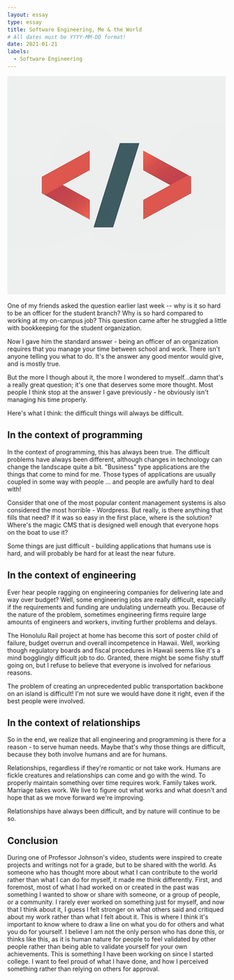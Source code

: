 ```yaml
---
layout: essay
type: essay
title: Software Engineering, Me & the World
# All dates must be YYYY-MM-DD format!
date: 2021-01-21
labels:
  - Software Engineering
---
```


<img class="ui medium right floated image" src="../images/code1.jpg">


One of my friends asked the question earlier last week -- why is it so hard to be an officer for the student branch? Why is so hard compared to working at my on-campus job? This question came after he struggled a little with bookkeeping for the student organization.

Now I gave him the standard answer - being an officer of an organization requires that you manage your time between school and work. There isn't anyone telling you what to do. It's the answer any good mentor would give, and is mostly true.

But the more I though about it, the more I wondered to myself...damn that's a really great question; it's one that deserves some more thought. Most people I think stop at the answer I gave previously - he obviously isn't managing his time properly.

Here's what I think: the difficult things will always be difficult.

## In the context of programming

In the context of programming, this has always been true. The difficult problems have always been different, although changes in technology can change the landscape quite a bit. "Business" type applications are the things that come to mind for me. Those types of applications are usually coupled in some way with people ... and people are awfully hard to deal with!

Consider that one of the most popular content management systems is also considered the most horrible - Wordpress. But really, is there anything that fills that need? If it was so easy in the first place, where is the solution? Where's the magic CMS that is designed well enough that everyone hops on the boat to use it?

Some things are just difficult - building applications that humans use is hard, and will probably be hard for at least the near future.

## In the context of engineering

Ever hear people ragging on engineering companies for delivering late and way over budget? Well, some engineering jobs are really difficult, especially if the requirements and funding are undulating underneath you. Because of the nature of the problem, sometimes engineering firms require large amounts of engineers and workers, inviting further problems and delays.

The Honolulu Rail project at home has become this sort of poster child of failure, budget overrun and overall incompetence in Hawaii. Well, working though regulatory boards and fiscal procedures in Hawaii seems like it's a mind bogglingly difficult job to do. Granted, there might be some fishy stuff going on, but I refuse to believe that everyone is involved for nefarious reasons.

The problem of creating an unprecedented public transportation backbone on an island is difficult! I'm not sure we would have done it right, even if the best people were involved.

## In the context of relationships

So in the end, we realize that all engineering and programming is there for a reason - to serve human needs. Maybe that's why those things are difficult, because they both involve humans and are for humans.

Relationships, regardless if they're romantic or not take work. Humans are fickle creatures and relationships can come and go with the wind. To properly maintain something over time requires work. Family takes work. Marriage takes work. We live to figure out what works and what doesn't and hope that as we move forward we're improving.

Relationships have always been difficult, and by nature will continue to be so.

## Conclusion

During one of Professor Johnson's video, students were inspired to create projects and writings not for a grade, but to be shared with the world. As someone who has thought more about what I can contribute to the world rather than what I can do for myself, it made me think differently. First, and foremost, most of what I had worked on or created in the past was something I wanted to show or share with someone, or a group of people, or a community. I rarely ever worked on something just for myself, and now that I think about it, I guess I felt stronger on what others said and critiqued about my work rather than what I felt about it. This is where I think it's important to know where to draw a line on what you do for others and what you do for yourself. I believe I am not the only person who has done this, or thinks like this, as it is human nature for people to feel validated by other people rather than being able to validate yourself for your own achievements. This is something I have been working on since I started college. I want to feel proud of what I have done, and how I perceived something rather than relying on others for approval.
